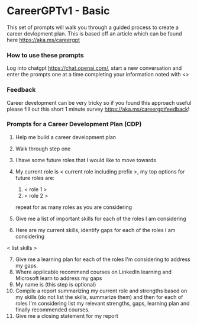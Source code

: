 # CareerGPTv1 - Basic

This set of prompts will walk you through a guided process to create a career devlopment plan. This is based off an article which can be found here https://aka.ms/careergpt

### How to use these prompts
Log into chatgpt https://chat.openai.com/, start a new conversation and enter the prompts one at a time completing your information noted with <>

### Feedback
Career development can be very tricky so if you found this approach useful please fill out this short 1 minute survey https://aka.ms/careergptfeedback!

### Prompts for a Career Development Plan (CDP)

1. Help me build a career development plan
2. Walk through step one
3. I have some future roles that I would like to move towards
4. My current role is < current role including prefix >, my top options for future roles are:


   1. < role 1 >
   2. < role 2 >


   repeat for as many roles as you are considering

5. Give me a list of important skills for each of the roles I am considering
6. Here are my current skills, identify gaps for each of the roles I am considering


< list skills >


7. Give me a learning plan for each of the roles I'm considering to address my gaps.
8. Where applicable recommend courses on LinkedIn learning and Microsoft learn to address my gaps
9. My name is <name> (this step is optional)
10. Compile a report summarizing my current role and strengths based on my skills (do not list the skills, summarize them) and then for each of roles I'm considering list my relevant strengths, gaps, learning plan and finally recommended courses.
11. Give me a closing statement for my report
